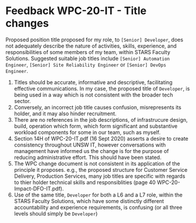 # Feedback WPC-20-IT - Title changes

Proposed position title proposed for my role, to `[Senior] Developer`, does not adequately describe the nature of activities, skills, experience, and responsibilities of some members of my team, within STARS Faculty Solutions. Suggested suitable job titles include `[Senior] Automation Engineer`, `[Senior] Site Reliability Engineer` or `[Senior] DevOps Engineer`.

1. Titles should be accurate, informative and descriptive, facilitating effective communications. In my case, the proposed title of `Developer`, is being used in a way which is not consistent with the broader tech sector.
1. Conversely, an incorrect job title causes confusion, misrepresents its holder, and it may also hinder recruitment. 
1. There are no references in the job descriptions, of infrastrucure design, build, operation which form, which form significant and substantive workload components for some in our team, such as myself.
1. Section 14H of WPC-20-IT.pdf (16 Sept 2020) asserts a desire to create consistency throughout UNSW IT, however conversations with management have informed us the change is for the purpose of reducing administrative effort. This should have been stated.
1. The WPC change document is not consistent in its application of the principle it proposes. e.g., the proposed structure for Customer Service Delivery, Production Services, many job titles are specific with regards to thier holder technical skills and responsiblities (page 40 WPC-20-Impact-DFO-IT.pdf).
1. Use of the same title, `Developer` for both a L6 and a L7 role, within the STARS Faculty Solutions, which have some distinctly different accountability and experience requirements, is confusing (or all three levels should simply be `Developer`)